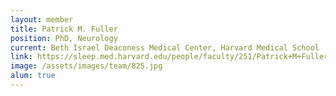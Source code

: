 ```yaml
---
layout: member
title: Patrick M. Fuller
position: PhD, Neurology
current: Beth Israel Deaconess Medical Center, Harvard Medical School
link: https://sleep.med.harvard.edu/people/faculty/251/Patrick+M+Fuller+PhD
image: /assets/images/team/825.jpg
alum: true
---
```

